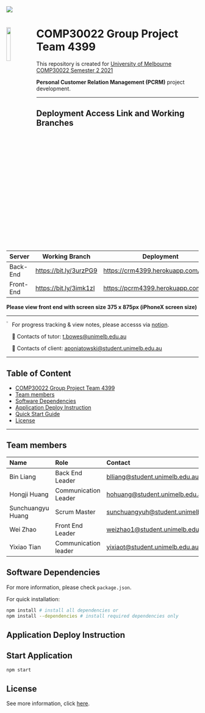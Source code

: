 <img src="https://images.unsplash.com/photo-1501776192086-602832fae6e6?ixid=MnwxMjA3fDB8MHxwaG90by1wYWdlfHx8fGVufDB8fHx8&ixlib=rb-1.2.1&auto=format&fit=crop&w=1350&q=80">

# <img src="https://cdn.freebiesupply.com/logos/large/2x/the-university-of-melbourne-logo-svg-vector.svg" width=15% align=left> COMP30022 Group Project Team 4399
This repository is created for [University of Melbourne](https://www.unimelb.edu.au) [COMP30022 Semester 2 2021](https://handbook.unimelb.edu.au/search) 

**Personal Customer Relation Management (PCRM)** project development.

---

## Deployment Access Link and Working Branches
| Server | Working Branch | Deployment |
| ---- | ---- | ---- |
| Back-End | https://bit.ly/3urzPG9 | https://crm4399.herokuapp.com/ |
| Front-End | https://bit.ly/3imk1zI | https://pcrm4399.herokuapp.com/login |

**Please view front end with screen size 375 x 875px (iPhoneX screen size)**

---

<img src="https://icons-for-free.com/iconfiles/png/512/notion-1324440204874385945.png" width=2.3% align="left"> For progress tracking & view notes, please accesss via [notion](https://www.notion.so/huangsunchuangyu/COMP30022-IT-Project-e0687c4d6a7b4ee18d164b25c9bc93d8).


📩 Contacts of tutor: t.bowes@unimelb.edu.au

📧 Contacts of client: aponiatowski@student.unimelb.edu.au

---


## Table of Content
<!-- [<img src="https://cdn.freebiesupply.com/logos/large/2x/the-university-of-melbourne-logo-svg-vector.svg" width=20% align=left> -->
  - [COMP30022 Group Project Team 4399](#-comp30022-group-project-team-4399)
  - [Team members](#team-members)
  - [Software Dependencies](#software-dependencies)
  - [Application Deploy Instruction](#application-deploy-instruction)
  - [Quick Start Guide](#quick-start-guide)
  - [License](#license)

---

## Team members
| Name | Role | Contact | 
| :---- | :---- | :---- | 
| Bin Liang| Back End Leader | blliang@student.unimelb.edu.au | 
| Hongji Huang | Communication Leader | hohuang@student.unimelb.edu.au |
| Sunchuangyu Huang | Scrum Master | sunchuangyuh@student.unimelb.edu |
| Wei Zhao | Front End Leader | weizhao1@student.unimelb.edu.au |
| Yixiao Tian | Communication leader | yixiaot@student.unimelb.edu.au |

## Software Dependencies

For more information, please check `package.json`.

For quick installation:
```bash
npm install # install all dependencies or
npm install --dependencies # install required dependencies only
```

## Application Deploy Instruction

## Start Application
```bash
npm start
```

## License

See more information, click [here](https://github.com/Harrison-Huang666/COMP30022-49/blob/main/LICENSE).

